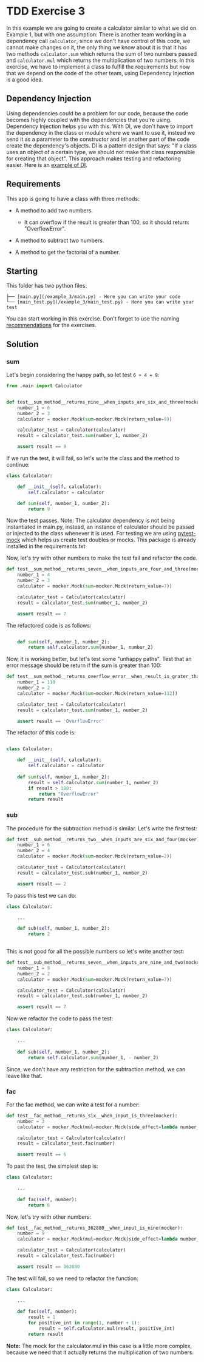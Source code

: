 # TDD Exercise 3

In this example we are going to create a calculator similar to what we did on Example 1, but with one assumption:
There is another team working in a dependency call ```calculator```, since we don't have control of this code, we cannot make changes on it, the only thing we know
about it is that it has two methods ```calculator.sum``` which returns the sum of two numbers passed and ```calculator.mul``` which returns the multiplication of two numbers. In this exercise, we have to implement a class to fulfill the requirements but now that we depend on the code of the other team, using Dependency Injection is a good idea.

## Dependency Injection

Using dependencies could be a problem for our code, because the code becomes highly coupled with the dependencies that you're using. Dependency Injection helps you with this. With DI, we don't have to import the dependency in the class or module where we want to use it, instead we send it as a parameter to the constructor and let another part of the code create the dependency's objects. DI is a pattern design that says: "If a class uses an object of a certain type, we should not make that class responsible for creating that object". This approach makes testing and refactoring easier. Here is an [example of DI](https://python-dependency-injector.ets-labs.org/introduction/di_in_python.html).

## Requirements

This app is going to have a class with three methods:

- A method to add two numbers.
  - It can overflow if the result is greater than 100, so it should return: "OverflowError".
  
- A method to subtract two numbers.
  
- A method to get the factorial of a number.

## Starting

This folder has two python files:

    ├── [main.py](/example_3/main.py) - Here you can write your code
    └── [main_test.py](/example_3/main_test.py) - Here you can write your test

You can start working in this exercise. Don't forget to use the naming [recommendations](./../README.md) for the exercises.

## Solution

### sum

Let's begin considering the happy path, so let test ```6 + 4 = 9```:

```py
from .main import Calculator


def test__sum_method__returns_nine__when_inputs_are_six_and_three(mocker):
    number_1 = 6
    number_2 = 3
    calculator = mocker.Mock(sum=mocker.Mock(return_value=9))

    calculator_test = Calculator(calculator)
    result = calculator_test.sum(number_1, number_2)

    assert result == 9
```

If we run the test, it will fail, so let's write the class and the method to continue:

```py
class Calculator:

    def __init__(self, calculator):
        self.calculator = calculator

    def sum(self, number_1, number_2):
        return 9
```

Now the test passes.
Note: The calculator dependency is not being instantiated in main.py, instead, an instance of calculator should be passed or injected to the class whenever it is used. For testing we are using [pytest-mock](https://pypi.org/project/pytest-mock/) which helps us create test doubles or mocks. This package is already installed in the requirements.txt

Now, let's try with other numbers to make the test fail and refactor the code.

```py
def test__sum_method__returns_seven__when_inputs_are_four_and_three(mocker):
    number_1 = 4
    number_2 = 3
    calculator = mocker.Mock(sum=mocker.Mock(return_value=7))

    calculator_test = Calculator(calculator)
    result = calculator_test.sum(number_1, number_2)

    assert result == 7
```

The refactored code is as follows:

```py

    def sum(self, number_1, number_2):
        return self.calculator.sum(number_1, number_2)
```

Now, it is working better, but let's test some "unhappy paths". Test that an error message should be return if the sum is greater than 100:

```py
def test__sum_method__returns_overflow_error__when_result_is_grater_than_one_hundred(mocker):
    number_1 = 110
    number_2 = 2
    calculator = mocker.Mock(sum=mocker.Mock(return_value=112))

    calculator_test = Calculator(calculator)
    result = calculator_test.sum(number_1, number_2)

    assert result == 'OverflowError'
```

The refactor of this code is:

```py

class Calculator:

    def __init__(self, calculator):
        self.calculator = calculator
    
    def sum(self, number_1, number_2):
        result = self.calculator.sum(number_1, number_2)
        if result > 100:
            return "OverflowError"
        return result

```

### sub

The procedure for the subtraction method is similar. Let's write the first test:

```py
def test__sub_method__returns_two__when_inputs_are_six_and_four(mocker):
    number_1 = 6
    number_2 = 4
    calculator = mocker.Mock(sum=mocker.Mock(return_value=2))

    calculator_test = Calculator(calculator)
    result = calculator_test.sub(number_1, number_2)

    assert result == 2
```

To pass this test we can do:
```py
class Calculator:

    ...

    def sub(self, number_1, number_2):
        return 2
    
```

This is not good for all the possible numbers so let's write another test:

```py
def test__sub_method__returns_seven__when_inputs_are_nine_and_two(mocker):
    number_1 = 9
    number_2 = 2
    calculator = mocker.Mock(sum=mocker.Mock(return_value=7))

    calculator_test = Calculator(calculator)
    result = calculator_test.sub(number_1, number_2)

    assert result == 7
```

Now we refactor the code to pass the test:

```py
class Calculator:

    ...
    
    def sub(self, number_1, number_2):
        return self.calculator.sum(number_1, - number_2)
```

Since, we don't have any restriction for the subtraction method, we can leave like that.

### fac

For the fac method, we can write a test for a number:

```py
def test__fac_method__returns_six__when_input_is_three(mocker):
    number = 3
    calculator = mocker.Mock(mul=mocker.Mock(side_effect=lambda number_1, number_2 : number_1 * number_2))

    calculator_test = Calculator(calculator)
    result = calculator_test.fac(number)

    assert result == 6
```

To past the test, the simplest step is:

```py
class Calculator:

    ...
    
    def fac(self, number):
        return 6

```

Now, let's try with other numbers:

```py
def test__fac_method__returns_362880__when_input_is_nine(mocker):
    number = 9
    calculator = mocker.Mock(mul=mocker.Mock(side_effect=lambda number_1, number_2 : number_1 * number_2))

    calculator_test = Calculator(calculator)
    result = calculator_test.fac(number)

    assert result == 362880

```

The test will fail, so we need to refactor the function:

```py
class Calculator:

    ...
    
    def fac(self, number):
        result = 1
        for positive_int in range(1, number + 1):
            result = self.calculator.mul(result, positive_int)
        return result

```
**Note:** The mock for the calculator.mul in this case is a little more complex, because we need that it actually returns the multiplication of two numbers.
